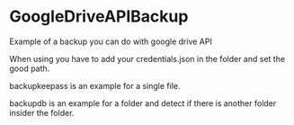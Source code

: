 # GoogleDriveAPIBackup
Example of a backup you can do with google drive API

When using you have to add your credentials.json in the folder and set the good path.

backupkeepass is an example for a single file.

backupdb is an example for a folder and detect if there is another folder insider the folder.